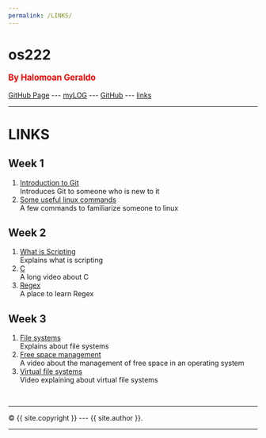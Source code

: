 ```yaml
---
permalink: /LINKS/
---
```

# os222
<span style="color:red; font-weight:bold; font-size:larger;">By Halomoan Geraldo</span>
<br><br>
[GitHub Page](https://Heraldoe.github.io/os222/) --- 
[myLOG](TXT/mylog.txt) --- 
[GitHub](https://github.com/Heraldoe/os222/) ---
[links](https://heraldoe.github.io/os222/LINKS/)
<br>
<hr>

# LINKS

## Week 1
1. [Introduction to Git](https://www.youtube.com/watch?v=USjZcfj8yxE)<br>
Introduces Git to someone who is new to it
2. [Some useful linux commands](https://www.tutorialspoint.com/unix_commands/index.htm)<br>
A few commands to familiarize someone to linux

## Week 2
1. [What is Scripting](https://coralogix.com/blog/what-is-scripting/)<br>
Explains what is scripting
2. [C](https://www.youtube.com/watch?v=KJgsSFOSQv0)<br>
A long video about C
3. [Regex](https://regexone.com/)<br>
A place to learn Regex

## Week 3
1. [File systems](https://www.geeksforgeeks.org/file-systems-in-operating-system/)<br>
Explains about file systems
2. [Free space management](https://www.youtube.com/watch?v=CCNGuS-yh_c)<br>
A video about the management of free space in an operating system
3. [Virtual file systems](https://www.youtube.com/watch?v=J4qWNNISdJk)<br>
Video explaining about virtual file systems

<br>
<hr>
&copy; {{ site.copyright }} --- {{ site.author }}.
<hr>
<br>
